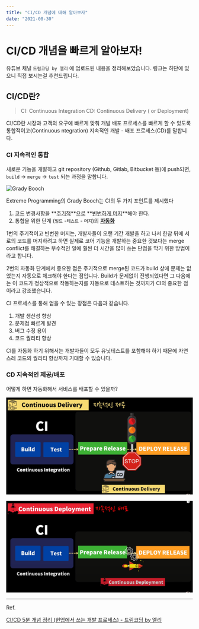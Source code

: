 ```yaml
---
title: "CI/CD 개념에 대해 알아보자"
date: "2021-08-30"
---
```


# CI/CD 개념을 빠르게 알아보자!

유튜브 채널 `드림코딩 by 엘리` 에 업로드된 내용을 정리해보았습니다. 링크는 하단에 있으니 직접 보시는걸 추천드립니다.

## CI/CD란? 

> CI: Continuous Integration 
> CD: Continuous Delivery ( or Deployment)

CI/CD란 시장과 고객의 요구에 빠르게 맞춰 개발 배포 프로세스를 빠르게 할 수 있도록 통합적이고(Continuous ntegration) 지속적인 개발 - 배포 프로세스(CD)를 말합니다.



### CI 지속적인 통합

새로운 기능을 개발하고 git repository (Github, Gitlab, Bitbucket 등)에 push되면, `build` -> `merge` -> `test` 되는 과정을 말합니다.

![Grady Booch](https://image.slideserve.com/845909/grady-booch-pronounced-bootch-l.jpg)

Extreme Programming의 Grady Booch는 CI의 두 가지 포인트를 제시했다

1. 코드 변경사항을 **<u>주기적</u>**으로 **<u>빈번하게 머지</u>**해야 한다.
2.  통합을 위한 단계 (`빌드` -`테스트` - `머지`)의 **<u>자동화</u>**



1번의 주기적이고 빈번한 머지는, 개발자들이 오랜 기간 개발을 하고 나서 한참 뒤에 서로의 코드를 머지하려고 하면 실제로 코어 기능을 개발하는 중요한 것보다는 merge conflict를 해결하는 부수적인 일에 훨씬 더 시간을 많이 쓰는 단점을 막기 위한 방법이라고 합니다.

2번의 자동화 단계에서 중요한 점은 주기적으로 merge된 코드가 build 상에 문제는 없었는지 자동으로 체크해야 한다는 점입니다. Build가 문제없이 진행되었다면 그 다음에는 이 코드가 정상적으로 작동하는지를 자동으로 테스트하는 것까지가 CI의 중요한 점이라고 강조했습니다.



CI 프로세스를 통해 얻을 수 있는 장점은 다음과 같습니다.

1. 개발 생산성 향상
2. 문제점 빠르게 발견
3. 버그 수정 용이
4. 코드 퀄리티 향상

CI를 자동화 하기 위해서는 개발자들이 모두 유닛테스트를 포함해야 하기 때문에 자연스레 코드의 퀄리티 향상까지 기대할 수 있습니다.



### CD 지속적인 제공/배포

어떻게 하면 자동화해서 서비스를 배포할 수 있을까?

![Continuous Delivery](/assets/img/cd1.png)

![Continuous Deployment](/assets/img/cd2.png)





---

Ref.

[CI/CD 5분 개념 정리 (현업에서 쓰는 개발 프로세스) - 드림코딩 by 엘리](https://www.youtube.com/watch?v=0Emq5FypiMM)
